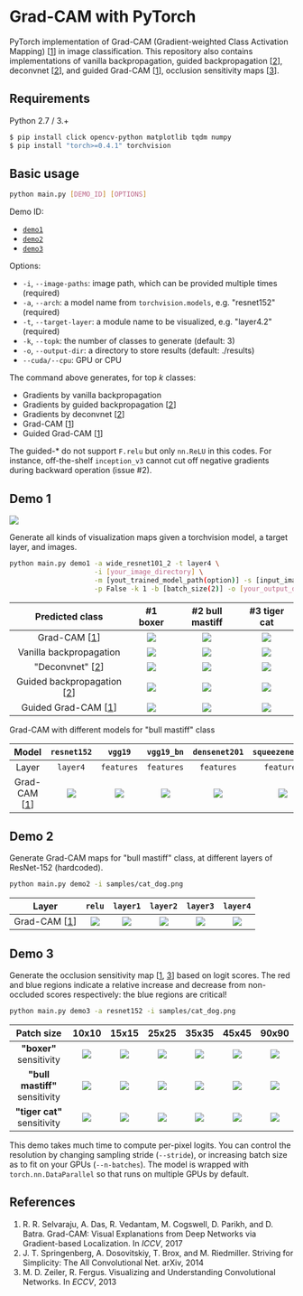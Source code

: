 # Grad-CAM with PyTorch

PyTorch implementation of Grad-CAM (Gradient-weighted Class Activation Mapping) [[1](##references)] in image classification. This repository also contains implementations of vanilla backpropagation, guided backpropagation [[2](##references)], deconvnet [[2](##references)], and guided Grad-CAM [[1](##references)], occlusion sensitivity maps [[3](##references)].

## Requirements

Python 2.7 / 3.+

```bash
$ pip install click opencv-python matplotlib tqdm numpy
$ pip install "torch>=0.4.1" torchvision
```

## Basic usage

```sh
python main.py [DEMO_ID] [OPTIONS]
```

Demo ID:

* [`demo1`](#demo-1)
* [`demo2`](#demo-2)
* [`demo3`](#demo-3)

Options:

* ```-i```, ```--image-paths```: image path, which can be provided multiple times (required)
* ```-a```, ```--arch```: a model name from ```torchvision.models```, e.g. "resnet152" (required)
* ```-t```, ```--target-layer```: a module name to be visualized, e.g. "layer4.2" (required)
* ```-k```, ```--topk```: the number of classes to generate (default: 3)
* ```-o```, ```--output-dir```: a directory to store results (default: ./results)
* ```--cuda/--cpu```: GPU or CPU

The command above generates, for top *k* classes:

* Gradients by vanilla backpropagation
* Gradients by guided backpropagation [[2](##references)]
* Gradients by deconvnet [[2](##references)]
* Grad-CAM [[1](##references)]
* Guided Grad-CAM [[1](##references)]

The guided-* do not support `F.relu` but only `nn.ReLU` in this codes.
For instance, off-the-shelf `inception_v3` cannot cut off negative gradients during backward operation (issue #2).

## Demo 1

![](samples/cat_dog.png)

Generate all kinds of visualization maps given a torchvision model, a target layer, and images.

```bash
python main.py demo1 -a wide_resnet101_2 -t layer4 \
                     -i [your_image_directory] \
                     -m [yout_trained_model_path(option)] -s [input_image_size(560)] -n [nums of classes(3)] \
                     -p False -k 1 -b [batch_size(2)] -o [your_output_dir]
```

|              Predicted class               |                       #1 boxer                        |                       #2 bull mastiff                        |                       #3 tiger cat                        |
| :----------------------------------------: | :---------------------------------------------------: | :----------------------------------------------------------: | :-------------------------------------------------------: |
|        Grad-CAM [[1](##references)]        |    ![](docs/0-resnet152-gradcam-layer4-boxer.png)     |    ![](docs/0-resnet152-gradcam-layer4-bull_mastiff.png)     |    ![](docs/0-resnet152-gradcam-layer4-tiger_cat.png)     |
|          Vanilla backpropagation           |        ![](docs/0-resnet152-vanilla-boxer.png)        |        ![](docs/0-resnet152-vanilla-bull_mastiff.png)        |        ![](docs/0-resnet152-vanilla-tiger_cat.png)        |
|      "Deconvnet" [[2](##references)]       |       ![](docs/0-resnet152-deconvnet-boxer.png)       |       ![](docs/0-resnet152-deconvnet-bull_mastiff.png)       |       ![](docs/0-resnet152-deconvnet-tiger_cat.png)       |
| Guided backpropagation [[2](##references)] |        ![](docs/0-resnet152-guided-boxer.png)         |        ![](docs/0-resnet152-guided-bull_mastiff.png)         |        ![](docs/0-resnet152-guided-tiger_cat.png)         |
|    Guided Grad-CAM [[1](##references)]     | ![](docs/0-resnet152-guided_gradcam-layer4-boxer.png) | ![](docs/0-resnet152-guided_gradcam-layer4-bull_mastiff.png) | ![](docs/0-resnet152-guided_gradcam-layer4-tiger_cat.png) |

Grad-CAM with different models for "bull mastiff" class

|            Model             |                    ```resnet152```                    |                     ```vgg19```                     |                     ```vgg19_bn```                     |                     ```densenet201```                     |                     ```squeezenet1_1```                     |
| :--------------------------: | :---------------------------------------------------: | :-------------------------------------------------: | :----------------------------------------------------: | :-------------------------------------------------------: | :---------------------------------------------------------: |
|            Layer             |                     ```layer4```                      |                   ```features```                    |                     ```features```                     |                      ```features```                       |                       ```features```                        |
| Grad-CAM [[1](##references)] | ![](docs/0-resnet152-gradcam-layer4-bull_mastiff.png) | ![](docs/0-vgg19-gradcam-features-bull_mastiff.png) | ![](docs/0-vgg19_bn-gradcam-features-bull_mastiff.png) | ![](docs/0-densenet201-gradcam-features-bull_mastiff.png) | ![](docs/0-squeezenet1_1-gradcam-features-bull_mastiff.png) |

## Demo 2

Generate Grad-CAM maps for "bull mastiff" class, at different layers of ResNet-152 (hardcoded).

```bash
python main.py demo2 -i samples/cat_dog.png
```

|            Layer             |                     ```relu```                      |                     ```layer1```                      |                     ```layer2```                      |                     ```layer3```                      |                     ```layer4```                      |
| :--------------------------: | :-------------------------------------------------: | :---------------------------------------------------: | :---------------------------------------------------: | :---------------------------------------------------: | :---------------------------------------------------: |
| Grad-CAM [[1](##references)] | ![](docs/0-resnet152-gradcam-relu-bull_mastiff.png) | ![](docs/0-resnet152-gradcam-layer1-bull_mastiff.png) | ![](docs/0-resnet152-gradcam-layer2-bull_mastiff.png) | ![](docs/0-resnet152-gradcam-layer3-bull_mastiff.png) | ![](docs/0-resnet152-gradcam-layer4-bull_mastiff.png) |

## Demo 3

Generate the occlusion sensitivity map [[1](##references), [3](##references)] based on logit scores.
The red and blue regions indicate a relative increase and decrease from non-occluded scores respectively: the blue regions are critical!

```bash
python main.py demo3 -a resnet152 -i samples/cat_dog.png
```

|           Patch size           |                         10x10                         |                         15x15                         |                         25x25                         |                         35x35                         |                         45x45                         |                         90x90                         |
| :----------------------------: | :---------------------------------------------------: | :---------------------------------------------------: | :---------------------------------------------------: | :---------------------------------------------------: | :---------------------------------------------------: | :---------------------------------------------------: |
|    **"boxer"** sensitivity     |    ![](docs/0-resnet152-sensitivity-10-boxer.png)     |    ![](docs/0-resnet152-sensitivity-15-boxer.png)     |    ![](docs/0-resnet152-sensitivity-25-boxer.png)     |    ![](docs/0-resnet152-sensitivity-35-boxer.png)     |    ![](docs/0-resnet152-sensitivity-45-boxer.png)     |    ![](docs/0-resnet152-sensitivity-90-boxer.png)     |
| **"bull mastiff"** sensitivity | ![](docs/0-resnet152-sensitivity-10-bull_mastiff.png) | ![](docs/0-resnet152-sensitivity-15-bull_mastiff.png) | ![](docs/0-resnet152-sensitivity-25-bull_mastiff.png) | ![](docs/0-resnet152-sensitivity-35-bull_mastiff.png) | ![](docs/0-resnet152-sensitivity-45-bull_mastiff.png) | ![](docs/0-resnet152-sensitivity-90-bull_mastiff.png) |
|  **"tiger cat"** sensitivity   |  ![](docs/0-resnet152-sensitivity-10-tiger_cat.png)   |  ![](docs/0-resnet152-sensitivity-15-tiger_cat.png)   |  ![](docs/0-resnet152-sensitivity-25-tiger_cat.png)   |  ![](docs/0-resnet152-sensitivity-35-tiger_cat.png)   |  ![](docs/0-resnet152-sensitivity-45-tiger_cat.png)   |  ![](docs/0-resnet152-sensitivity-90-tiger_cat.png)   |

This demo takes much time to compute per-pixel logits.
You can control the resolution by changing sampling stride (`--stride`), or increasing batch size as to fit on your GPUs (`--n-batches`). The model is wrapped with `torch.nn.DataParallel` so that runs on multiple GPUs by default.

## References

1. R. R. Selvaraju, A. Das, R. Vedantam, M. Cogswell, D. Parikh, and D. Batra. Grad-CAM: Visual Explanations from Deep Networks via Gradient-based Localization. In *ICCV*, 2017
2. J. T. Springenberg, A. Dosovitskiy, T. Brox, and M. Riedmiller. Striving for Simplicity: The All Convolutional Net. arXiv, 2014
3. M. D. Zeiler, R. Fergus. Visualizing and Understanding Convolutional Networks. In *ECCV*, 2013
